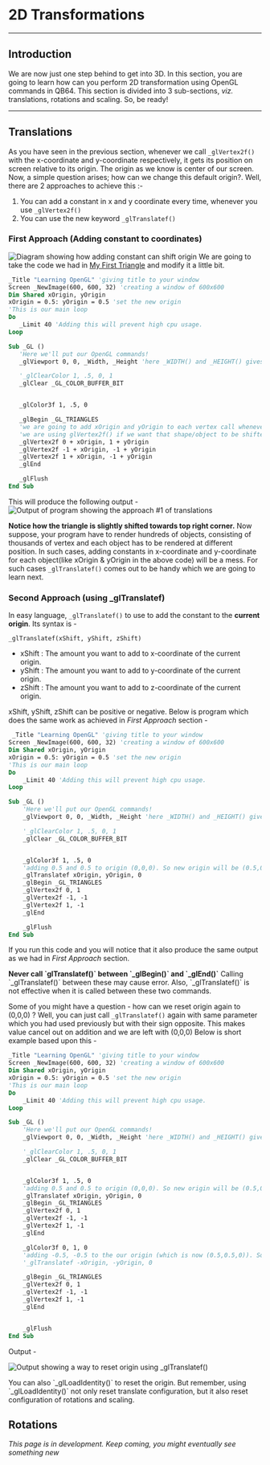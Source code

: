 # 2D Transformations

***

## Introduction
We are now just one step behind to get into 3D. In this section, you are going to learn how can you perform 2D transformation using OpenGL commands in QB64. This section is divided into 3 sub-sections, _viz._ translations, rotations and scaling. So, be ready!

***

## Translations
 As you have seen in the previous section, whenever we call `_glVertex2f()` with the x-coordinate and y-coordinate respectively, it gets its position on screen relative to its origin. The origin as we know is center of our screen. Now, a simple question arises; how can we change this default origin?. Well, there are 2 approaches to achieve this :-
 1. You can add a constant in x and y coordinate every time, whenever you use `_glVertex2f()`
 2. You can use the new keyword `_glTranslatef()`

### First Approach (Adding constant to coordinates)
 ![Diagram showing how adding constant can shift origin](https://ashishkingdom.github.io/OpenGL-Tutorials/images/2d-transformation/translate_diagram.png)
 We are going to take the code we had in [My First Triangle](https://ashishkingdom.github.io/OpenGL-Tutorials/first-triangle/) and modify it a 
 little bit.
 
 ```vb
 _Title "Learning OpenGL" 'giving title to your window
Screen _NewImage(600, 600, 32) 'creating a window of 600x600
Dim Shared xOrigin, yOrigin
xOrigin = 0.5: yOrigin = 0.5 'set the new origin
'This is our main loop
Do
    _Limit 40 'Adding this will prevent high cpu usage.
Loop

Sub _GL ()
    'Here we'll put our OpenGL commands!
    _glViewport 0, 0, _Width, _Height 'here _WIDTH() and _HEIGHT() gives the width and height of our window.

    '_glClearColor 1, .5, 0, 1
    _glClear _GL_COLOR_BUFFER_BIT


    _glColor3f 1, .5, 0

    _glBegin _GL_TRIANGLES
    'we are going to add xOrigin and yOrigin to each vertex call whenever
    'we are using glVertex2f() if we want that shape/object to be shifted in position
    _glVertex2f 0 + xOrigin, 1 + yOrigin
    _glVertex2f -1 + xOrigin, -1 + yOrigin
    _glVertex2f 1 + xOrigin, -1 + yOrigin
    _glEnd

    _glFlush
End Sub

 ```
 
 This will produce the following output - 
 ![Output of program showing the approach #1 of translations](https://ashishkingdom.github.io/OpenGL-Tutorials/images/2d-transformation/translation_approach_1.png)
 
 **Notice how the triangle is slightly shifted towards top right corner.** Now suppose, your program have to render hundreds of objects,
consisting of thousands of vertex and each object has to be rendered at different position. In such cases, adding constants in x-coordinate
and y-coordinate for each object(like xOrigin & yOrigin in the above code) will be a mess. For such cases `_glTranslatef()` comes out to be
handy which we are going to learn next.

### Second Approach (using _glTranslatef)
 In easy language, `_glTranslatef()` to use to add the constant to the **current origin**. Its syntax is -
 
 `_glTranslatef(xShift, yShift, zShift)`
 
 - xShift : The amount you want to add to x-coordinate of the current origin.
 - yShift : The amount you want to add to y-coordinate of the current origin.
 - zShift : The amount you want to add to z-coordinate of the current origin.
 
 xShift, yShift, zShift can be positive or negative. Below is program which does the same work as achieved in *First Approach*
 section -
 
```vb
 _Title "Learning OpenGL" 'giving title to your window
Screen _NewImage(600, 600, 32) 'creating a window of 600x600
Dim Shared xOrigin, yOrigin
xOrigin = 0.5: yOrigin = 0.5 'set the new origin
'This is our main loop
Do
    _Limit 40 'Adding this will prevent high cpu usage.
Loop

Sub _GL ()
    'Here we'll put our OpenGL commands!
    _glViewport 0, 0, _Width, _Height 'here _WIDTH() and _HEIGHT() gives the width and height of our window.

    '_glClearColor 1, .5, 0, 1
    _glClear _GL_COLOR_BUFFER_BIT


    _glColor3f 1, .5, 0
    'adding 0.5 and 0.5 to origin (0,0,0). So new origin will be (0.5,0.5,0)
    _glTranslatef xOrigin, yOrigin, 0
    _glBegin _GL_TRIANGLES
    _glVertex2f 0, 1
    _glVertex2f -1, -1
    _glVertex2f 1, -1
    _glEnd

    _glFlush
End Sub

```

If you run this code and you will notice that it also produce the same output as we had in *First Approach* section.

<div class="warning-box">
    <b>Never call `glTranslatef()` between `_glBegin()` and `_glEnd()`</b> Calling `_glTranslatef()` between these may cause error. Also,
    `_glTranslatef()` is not effective when it is called between these two commands.
</div>

Some of you might have a question - how can we reset origin again to (0,0,0) ? Well, you can just call `_glTranslatef()` again with same
parameter which you had used previously but with their sign opposite. This makes value cancel out on addition and we are left with (0,0,0)
Below is short example based upon this - 

```vb
_Title "Learning OpenGL" 'giving title to your window
Screen _NewImage(600, 600, 32) 'creating a window of 600x600
Dim Shared xOrigin, yOrigin
xOrigin = 0.5: yOrigin = 0.5 'set the new origin
'This is our main loop
Do
    _Limit 40 'Adding this will prevent high cpu usage.
Loop

Sub _GL ()
    'Here we'll put our OpenGL commands!
    _glViewport 0, 0, _Width, _Height 'here _WIDTH() and _HEIGHT() gives the width and height of our window.

    '_glClearColor 1, .5, 0, 1
    _glClear _GL_COLOR_BUFFER_BIT


    _glColor3f 1, .5, 0
    'adding 0.5 and 0.5 to origin (0,0,0). So new origin will be (0.5,0.5,0)
    _glTranslatef xOrigin, yOrigin, 0
    _glBegin _GL_TRIANGLES
    _glVertex2f 0, 1
    _glVertex2f -1, -1
    _glVertex2f 1, -1
    _glEnd

    _glColor3f 0, 1, 0
    'adding -0.5, -0.5 to the our origin (which is now (0.5,0.5,0)). So, new origin will be (0,0,0)
    '_glTranslatef -xOrigin, -yOrigin, 0

    _glBegin _GL_TRIANGLES
    _glVertex2f 0, 1
    _glVertex2f -1, -1
    _glVertex2f 1, -1
    _glEnd


    _glFlush
End Sub
```

Output - 

![Output showing a way to reset origin using _glTranslatef()](https://ashishkingdom.github.io/OpenGL-Tutorials/images/2d-transformation/translation_approach_2.png)

<div class="hint-box">
 You can also `_glLoadIdentity()` to reset the origin. But remember, using `_glLoadIdentity()` not only reset translate configuration, but 
 it also reset configuration of rotations and scaling.
</div>

## Rotations
_This page is in development. Keep coming, you might eventually see something new_